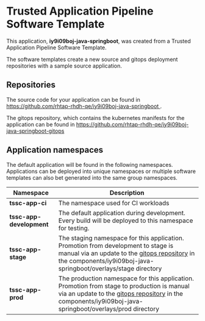# Trusted Application Pipeline Software Template

This application, **iy9i09boj-java-springboot**, was created from a Trusted Application Pipeline Software Template.

The software templates create a new source and gitops deployment repositories with a sample source application. 

## Repositories

The source code for your application can be found in [https://github.com/rhtap-rhdh-qe/iy9i09boj-java-springboot ](https://github.com/rhtap-rhdh-qe/iy9i09boj-java-springboot ).
 
The gitops repository, which contains the kubernetes manifests for the application can be found in 
[https://github.com/rhtap-rhdh-qe/iy9i09boj-java-springboot-gitops ](https://github.com/rhtap-rhdh-qe/iy9i09boj-java-springboot-gitops ) 

## Application namespaces 

The default application will be found in the following namespaces. Applications can be deployed into unique namespaces or multiple software templates can also bet generated into the same group namespaces.  

|  Namespace   |  Description   |  
| -------- | -------- |
| **tssc-app-ci** | The namespace used for CI workloads |
| **tssc-app-development** | The default application during development. Every build will be deployed to this namespace for testing. |
| **tssc-app-stage** | The staging namespace for this application. Promotion from development to stage is manual via an update to the [gitops repository](https://github.com/rhtap-rhdh-qe/iy9i09boj-java-springboot-gitops ) in the components/iy9i09boj-java-springboot/overlays/stage directory |
| **tssc-app-prod** | The production namespace for this application. Promotion from stage to production is manual via an update to the [gitops repository](https://github.com/rhtap-rhdh-qe/iy9i09boj-java-springboot-gitops ) in the components/iy9i09boj-java-springboot/overlays/prod directory |